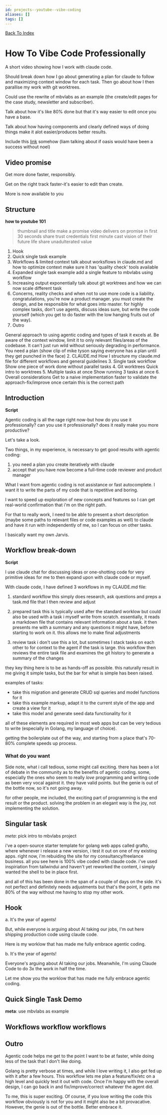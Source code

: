 ```yaml
---
id: projects--youtube--vibe-coding
aliases: []
tags: []
---
```


[Back To Index](/projects/youtube/index.md)

# How To Vibe Code Professionally

A short video showing how I work with claude code.

Should break down how I go about generating a plan for claude to follow and maximizing context window for each task. Then go about how I then parallise my work with git worktrees.

Could use the rewrite of mbvlabs as an example (the create/edit pages for the case study, newsletter and subscriber).

Talk about how it's like 80% done but that it's way easier to edit once you have a base.

Talk about how having components and clearly defined ways of doing things make it alot easier/produces better results.

Include this [link](https://x.com/oasiscentral_/status/1828324101699534966) somehow (liam talking about if oasis would have been a success without noel)

## Video promise

Get more done faster, responsibly.

Get on the right track faster-it's easier to edit than create.

More is now available to you

## Structure

**how to youtube 101**
> thumbnail and title make a promise
> video delivers on promise in first 30 seconds 
> share trust credentials first minute
> cast vision of their future life
> share unadulterated value

1. Hook
2. Quick single task example
3. Workflows & limited context
talk about worksflows in claude.md and how to optimize context
make sure it has 'quality check' tools available
4. Expanded single task example
add a single feature to mbvlabs using workflow
4. Increasing output exponentially
talk about git worktrees and how we can now scale different task
5. Concerns, reality checks and when not to use
more code is a liability. 
congratulations, you're now a product manager.
you must create the design, and be responsible for what goes into master.
for highly complex tasks, don't use agents, discuss ideas sure, but write the code yourself (which you get to do faster with the low hanging fruits out of the way).
6. Outro

General approach to using agentic coding and types of task it excels at. Be aware of the context window, limit it to only relevant files/areas of the codebase.
It can't just run wild without seriously degrading in performance. You need a plan (show clip of mike tyson saying everyone has a plan until they get punched in the face)
2. CLAUDE.md
How I structure my claude.md file for different workflows and general guidelines
3. Single task workflow
Show one piece of work done without parallel tasks
4. Git worktrees
Quick intro to worktrees
5. Multiple tasks at once
Show running 3 tasks at once
6. Overall considerations
Get to a naive implementation faster to validate the approach-fix/improve once certain this is the correct path

## Introduction

**Script**

Agentic coding is all the rage right now-but how do you use it professionally? can you use it professionally? does it really make you more productive?

Let's take a look.

Two things, in my experience, is necessary to get good results with agentic coding:
1. you need a plan you create iteratively with claude
2. accept that you have now become a full-time code reviewer and product manager

What I want from agentic coding is not assistance or fast autocomplete. I want it to write the parts of my code that is repetitive and boring.

I want to speed up exploration of new concepts and features so I can get real-world confirmation that i'm on the right path.

For that to really work, I need to be able to present a short description (maybe some paths to relevant files or code examples as well) to claude and have it run with independently of me, so I can focus on other tasks.

I basically want my own Jarvis.

## Workflow break-down

**Script**

I use claude chat for discussing ideas or one-shotting code for very primitive ideas for me to then expand upon with claude code or myself.

With claude code, I have defined 3 workflows in my CLAUDE.md file:

1. standard workflow
this simply does research, ask questions and preps a task.md file that I then review and adjust

2. prepared task
this is typically used after the standard worklow but could also be used with a task i myself write from scratch.
essentially, it reads a markdown file that contains relevant information about a task. it then presents me with a summary and any questions it might have, before starting to work on it.
this allows me to make final adjustments

3. review task
i don't use this a lot, but sometimes I stack tasks on each other to for context to the agent if the task is large. this workflow then reviews the entire task file and examines the git history to generate a summary of the changes

they key thing here is to be as hands-off as possible. this naturally result in me giving it simple tasks, but the bar for what is simple has been raised.

examples of tasks:
- take this migration and generate CRUD sql queries and model functions for it
- take this example markup, adapt it to the current style of the app and create a view for it
- take this model and generate seed data functionality for it

all of these elements are required in most web apps but can be very tedious to write (especially in Golang, my language of choice).

getting the boilerplate out of the way, and starting from a place that's 70-80% complete speeds up process.

### What do you want

Side note, what i call tedious, some might call exciting. there has been a lot of debate in the community as to the benefits of agentic coding. some, especially the ones who seem to really _love_ programming and writing code as been very vocal against it. they have valid points. but the genie is out of the bottle now, so it's not going away.

for other people, me included, the exciting part of programming is the end result or the product. solving the problem in an elegant way is the joy, not implementing the solution.

## Singular task

_meta_: pick intro to mbvlabs project

i've a open-source starter template for golang web apps called grafto, where whenever i release a new version, i test it out on one of my existing apps. right now, i'm rebuiding the site for my consultancy/freelance business. all you see here is 100% vibe coded with claude code. i've used inspiriation from tailwindui and haven't yet reworked the content, i simply wanted the shell to be in place first.

and all of this has been done in the span of a couple of days on the side. it's not perfect and definitely needs adjustments but that's the point, it gets me 80% of the way without me having to stop my other work.

## Hook

a.
It's the year of agents! 

But, while everyone is arguing about AI taking our jobs, I'm out here shipping production code using claude code.

Here is my worklow that has made me fully embrace agentic coding.

b.
It's the year of agents!

Everyone's arguing about AI taking our jobs. Meanwhile, I'm using Claude Code to do 3x the work in half the time.

Let me show you the worklow that has made me fully embrace agentic coding.

## Quick Single Task Demo

**meta**:
use mbvlabs as example

## Workflows workflow workflows

## Outro

Agentic code helps me get to the point I want to be at faster, while doing less of the task that I don't like doing.

Golang is pretty verbose at times, and while I love writing it, I also get fed up with it after a few hours. This workflow lets me plan a feature/fix/etc on a high level and quickly test it out with code. Once I'm happy with the overall design, I can go back in and fix/improve/correct whatever the agent did.

To me, this is super exciting. Of course, if you love writing the code this workflow obviously is not for you and it might also be a bit provacative. However, the genie is out of the bottle. Better embrace it.






